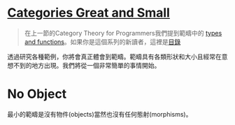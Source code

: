 # [Categories Great and Small](https://bartoszmilewski.com/2014/12/05/categories-great-and-small/)

> 在上一節的Category Theory for Programmers我們提到範疇中的 [types and functions](https://github.com/qwas368/articles/blob/master/Category%20Theory%20for%20Programmers/1.2%20Types%20and%20Functions.md)。如果你是這個系列的新讀者，這裡是[目錄](https://github.com/qwas368/articles/blob/master/Category%20Theory%20for%20Programmers/Table%20of%20Contents.md)

透過研究各種範例，你將會真正體會到範疇。範疇具有各類形狀和大小且經常在意想不到的地方出現。我們將從一個非常簡單的事情開始。

# No Object
最小的範疇是沒有物件(objects)當然也沒有任何態射(morphisms)。
<!--stackedit_data:
eyJoaXN0b3J5IjpbNDEzMTMxMTU4LC0xMzAwNDIxMTE1LC0zNz
k0Mjc0OTNdfQ==
-->